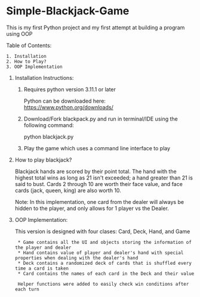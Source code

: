 # Simple-Blackjack-Game
This is my first Python project  and my first attempt at building a program using OOP

Table of Contents:

    1. Installation
    2. How to Play?
    3. OOP Implementation

1. Installation Instructions:

    1. Requires python version 3.11.1 or later
        
        Python can be downloaded here: https://www.python.org/downloads/
    2. Download/Fork blackpack.py and run in terminal/IDE using the following command:
        
        python blackjack.py
    3. Play the game which uses a command line interface to play

2. How to play blackjack?

    Blackjack hands are scored by their point total. 
    The hand with the highest total wins as long as 21 isn't exceeded; a hand greater than 21 is said to bust. 
    Cards 2 through 10 are worth their face value, and face cards (jack, queen, king) are also worth 10.
    
    Note: 
        In this implementation, one card from the dealer will always be hidden to the player, and only allows for 1 player vs the Dealer.

3. OOP Implementation:

    This version is designed with four clases: Card, Deck, Hand, and Game
    
        * Game contains all the UI and objects storing the information of the player and dealer
        * Hand contains value of player and dealer's hand with special properties when dealing with the dealer's hand
        * Deck contains a randomized deck of cards that is shuffled every time a card is taken
        * Card contains the names of each card in the Deck and their value
    
        Helper functions were added to easily check win conditions after each turn
